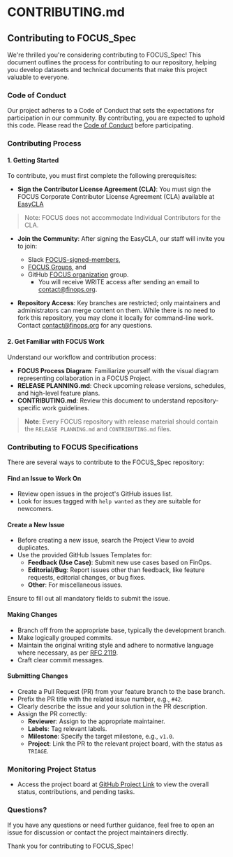# CONTRIBUTING.md

## Contributing to FOCUS_Spec

We're thrilled you're considering contributing to FOCUS_Spec! This document outlines the process for contributing to our repository, helping you develop datasets and technical documents that make this project valuable to everyone.

### Code of Conduct

Our project adheres to a Code of Conduct that sets the expectations for participation in our community. By contributing, you are expected to uphold this code. Please read the [Code of Conduct](CODE_OF_CONDUCT.md) before participating.

### Contributing Process

#### 1. Getting Started

To contribute, you must first complete the following prerequisites:

- **Sign the Contributor License Agreement (CLA)**: You must sign the FOCUS Corporate Contributor License Agreement (CLA) available at [EasyCLA](https://github.com/FinOps-Open-Cost-and-Usage-Spec/EasyCLA) 

> Note: FOCUS does not accommodate Individual Contributors for the CLA.

- **Join the Community**: After signing the EasyCLA, our staff will invite you to join:
    *  Slack [FOCUS-signed-members](), 
    * [FOCUS Groups](), and 
    * GitHub [FOCUS organization]() group. 
        * You will receive WRITE access after sending an email to [contact@finops.org](mailto:xxxx@finops.org).

- **Repository Access**: Key branches are restricted; only maintainers and administrators can merge content on them. While there is no need to fork this repository, you may clone it locally for command-line work. Contact [contact@finops.org](mailto:xxxx@finops.org) for any questions.

#### 2. Get Familiar with FOCUS Work

Understand our workflow and contribution process:

- **FOCUS Process Diagram**: Familiarize yourself with the visual diagram representing collaboration in a FOCUS Project.
- **RELEASE PLANNING.md**: Check upcoming release versions, schedules, and high-level feature plans.
- **CONTRIBUTING.md**: Review this document to understand repository-specific work guidelines.

> **Note**: Every FOCUS repository with release material should contain the `RELEASE PLANNING.md` and `CONTRIBUTING.md` files.

### Contributing to FOCUS Specifications

There are several ways to contribute to the FOCUS_Spec repository:

#### Find an Issue to Work On

- Review open issues in the project's GitHub issues list.
- Look for issues tagged with `help wanted` as they are suitable for newcomers.

#### Create a New Issue

- Before creating a new issue, search the Project View to avoid duplicates.
- Use the provided GitHub Issues Templates for:
  - **Feedback (Use Case)**: Submit new use cases based on FinOps.
  - **Editorial/Bug**: Report issues other than feedback, like feature requests, editorial changes, or bug fixes.
  - **Other**: For miscellaneous issues.

Ensure to fill out all mandatory fields to submit the issue.

#### Making Changes

- Branch off from the appropriate base, typically the development branch.
- Make logically grouped commits.
- Maintain the original writing style and adhere to normative language where necessary, as per [RFC 2119](https://tools.ietf.org/html/rfc2119).
- Craft clear commit messages.

#### Submitting Changes

- Create a Pull Request (PR) from your feature branch to the base branch.
- Prefix the PR title with the related issue number, e.g., `#42`.
- Clearly describe the issue and your solution in the PR description.
- Assign the PR correctly:
  - **Reviewer**: Assign to the appropriate maintainer.
  - **Labels**: Tag relevant labels.
  - **Milestone**: Specify the target milestone, e.g., `v1.0`.
  - **Project**: Link the PR to the relevant project board, with the status as `TRIAGE`.

### Monitoring Project Status

- Access the project board at [GitHub Project Link](#) to view the overall status, contributions, and pending tasks.

### Questions?

If you have any questions or need further guidance, feel free to open an issue for discussion or contact the project maintainers directly.

Thank you for contributing to FOCUS_Spec!
